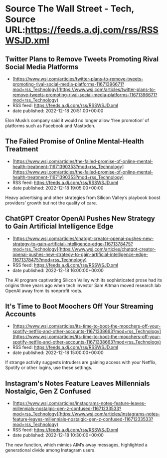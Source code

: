 # Source The Wall Street - Tech, Source URL:https://feeds.a.dj.com/rss/RSSWSJD.xml

## Twitter Plans to Remove Tweets Promoting Rival Social Media Platforms
 - [https://www.wsj.com/articles/twitter-plans-to-remove-tweets-promoting-rival-social-media-platforms-11671396671?mod=rss_Technology](https://www.wsj.com/articles/twitter-plans-to-remove-tweets-promoting-rival-social-media-platforms-11671396671?mod=rss_Technology)
 - RSS feed: https://feeds.a.dj.com/rss/RSSWSJD.xml
 - date published: 2022-12-18 20:51:00+00:00

Elon Musk’s company said it would no longer allow ‘free promotion’ of platforms such as Facebook and Mastodon.

## The Failed Promise of Online Mental-Health Treatment
 - [https://www.wsj.com/articles/the-failed-promise-of-online-mental-health-treatment-11671390353?mod=rss_Technology](https://www.wsj.com/articles/the-failed-promise-of-online-mental-health-treatment-11671390353?mod=rss_Technology)
 - RSS feed: https://feeds.a.dj.com/rss/RSSWSJD.xml
 - date published: 2022-12-18 19:05:00+00:00

Heavy advertising and other strategies from Silicon Valley’s playbook boost providers’ growth but not the quality of care.

## ChatGPT Creator OpenAI Pushes New Strategy to Gain Artificial Intelligence Edge
 - [https://www.wsj.com/articles/chatgpt-creator-openai-pushes-new-strategy-to-gain-artificial-intelligence-edge-11671378475?mod=rss_Technology](https://www.wsj.com/articles/chatgpt-creator-openai-pushes-new-strategy-to-gain-artificial-intelligence-edge-11671378475?mod=rss_Technology)
 - RSS feed: https://feeds.a.dj.com/rss/RSSWSJD.xml
 - date published: 2022-12-18 16:00:00+00:00

The AI program captivating Silicon Valley with its sophisticated prose had its origins three years ago when tech investor Sam Altman moved research lab OpenAI away from its nonprofit roots.

## It's Time to Boot Moochers Off Your Streaming Accounts
 - [https://www.wsj.com/articles/its-time-to-boot-the-moochers-off-your-spotify-netflix-and-other-accounts-11671338663?mod=rss_Technology](https://www.wsj.com/articles/its-time-to-boot-the-moochers-off-your-spotify-netflix-and-other-accounts-11671338663?mod=rss_Technology)
 - RSS feed: https://feeds.a.dj.com/rss/RSSWSJD.xml
 - date published: 2022-12-18 15:00:00+00:00

If strange activity suggests intruders are gaining access with your Netflix, Spotify or other logins, use these settings.

## Instagram's Notes Feature Leaves Millennials Nostalgic, Gen Z Confused
 - [https://www.wsj.com/articles/instagrams-notes-feature-leaves-millennials-nostalgic-gen-z-confused-11671233533?mod=rss_Technology](https://www.wsj.com/articles/instagrams-notes-feature-leaves-millennials-nostalgic-gen-z-confused-11671233533?mod=rss_Technology)
 - RSS feed: https://feeds.a.dj.com/rss/RSSWSJD.xml
 - date published: 2022-12-18 10:30:00+00:00

The new function, which mimics AIM’s away messages, highlighted a generational divide among Instagram users.
